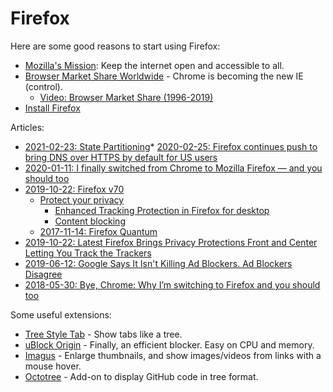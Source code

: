 # Firefox

Here are some good reasons to start using Firefox:


* [Mozilla's Mission](https://www.mozilla.org/en-US/about/): Keep the internet open and accessible to all.
* [Browser Market Share Worldwide](https://gs.statcounter.com/) - Chrome is becoming the new IE (control).
  * [Video: Browser Market Share (1996-2019)](https://www.youtube.com/watch?v=es9DNe0l0Qo)
* [Install Firefox](https://www.mozilla.org/en-US/firefox/new/)

Articles:

* [2021-02-23: State Partitioning](https://hacks.mozilla.org/2021/02/introducing-state-partitioning/)* [2020-02-25: Firefox continues push to bring DNS over HTTPS by default for US users](https://blog.mozilla.org/blog/2020/02/25/firefox-continues-push-to-bring-dns-over-https-by-default-for-us-users/)
* [2020-01-11: I finally switched from Chrome to Mozilla Firefox — and you should too](https://www.digitaltrends.com/computing/mozilla-firefox-chrome-review-comparison-2020/)
* [2019-10-22: Firefox v70](https://www.mozilla.org/en-US/firefox/70.0/releasenotes/)
  * [Protect your privacy ](https://support.mozilla.org/en-US/products/firefox/protect-your-privacy)
    * [Enhanced Tracking Protection in Firefox for desktop](https://support.mozilla.org/en-US/kb/enhanced-tracking-protection-firefox-desktop)
    * [Content blocking](https://support.mozilla.org/en-US/kb/content-blocking)
  * [2017-11-14: Firefox Quantum](https://blog.mozilla.org/blog/2017/11/14/introducing-firefox-quantum/)
* [2019-10-22: Latest Firefox Brings Privacy Protections Front and Center Letting You Track the Trackers](https://blog.mozilla.org/blog/2019/10/22/latest-firefox-brings-privacy-protections-front-and-center-letting-you-track-the-trackers/)
* [2019-06-12: Google Says It Isn't Killing Ad Blockers. Ad Blockers Disagree](https://www.wired.com/story/google-chrome-ad-blockers-extensions-api/)
* [2018-05-30: Bye, Chrome: Why I’m switching to Firefox and you should too](https://www.fastcompany.com/90174010/bye-chrome-why-im-switching-to-firefox-and-you-should-too)

Some useful extensions:

* [Tree Style Tab](https://addons.mozilla.org/en-US/firefox/addon/tree-style-tab/) - Show tabs like a tree.
* [uBlock Origin](https://addons.mozilla.org/en-US/firefox/addon/ublock-origin/) - Finally, an efficient blocker. Easy on CPU and memory.
* [Imagus](https://addons.mozilla.org/en-US/firefox/addon/imagus/) - Enlarge thumbnails, and show images/videos from links with a mouse hover.
* [Octotree](https://addons.mozilla.org/en-US/firefox/addon/octotree/) - Add-on to display GitHub code in tree format.
